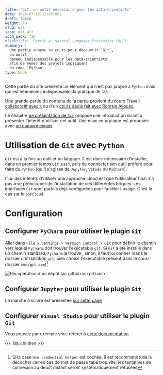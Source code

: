 ```yaml
---
title: "Git: un outil nécessaire pour les data-scientists"
date: 2020-07-16T13:00:00Z
draft: false
weight: 70
slug: git
icon: git-alt
icon_pack: fab
#linktitle: "Partie 4: Natural Language Processing (NLP)"
summary: |
  Une partie annexe au cours pour découvrir `Git`,
  un outil
  devenu indispensable pour les data-scientists
  afin de mener des projets impliquant
  du code `Python`.
type: book
---
```


Cette partie du site présente un élément qui n'est pas propre à
`Python` mais qui est néanmoins indispensable: la pratique de `Git`.

Une grande partie du contenu de la partie provient du cours
[Travail collaboratif avec `R`](https://linogaliana.gitlab.io/collaboratif/git.html)
ou d'un [cours dédié fait avec Romain Avouac](https://formation.pages.lab.sspcloud.fr/git/20220929-formation-git-dese/#/title-slide).

Le chapitre [de présentation de `Git`](/introgit) propose 
une introduction visant à présenter l'intérêt d'utiliser
cet outil. Une mise en pratique est proposée
avec [un cadavre exquis](/exogit).



# Utilisation de `Git` avec `Python`

`Git` est à la fois un outil et un langage. Il
est donc nécessaire d'installer, dans un premier
temps `Git Bash`, puis de connecter
son outil préféré pour faire du `Python` (qu'il
s'agisse de `Jupyter`, `VSCode` ou `PyCharm`). 

L'un des intérêts d'utiliser une approche _cloud_
est que l'utilisateur final n'a pas à se préoccuper
de l'installation de ces différentes briques. 
Les interfaces `Git` sont parfois déjà
configurées pour faciliter l'usage. C'est le
cas sur le `SSPCloud`.  


# Configuration 

## Configurer `PyCharm` pour utiliser le plugin `Git`

Aller dans `File > Settings > Version Control > Git` pour définir le
chemin vers lequel `Pycharm` doit trouver
l'exécutable `git`. Si `Git` a été installé dans un chemin standard,
`Pycharm` le trouve ; sinon,
il faut lui donner (dans le dossier d'installation `git`,
bien choisir l'exécutable présent dans
le sous-dossier `cmd/git.exe`)[^1]

![Récupération d'un dépôt sur github via git bash](./pictures/vcspycharm2.png)

[^1]: Si la case `Use credential helper` est cochée, il est recommandé de la décocher car en cas
de mot de passe tapé trop vite, les tentatives de connexion au dépôt distant seront
systématiquement refusées

## Configurer `Jupyter` pour utiliser le plugin `Git`

La marche à suivre est présentée
[sur cette page](https://github.com/jupyterlab/jupyterlab-git)

## Configurer `Visual Studio` pour utiliser le plugin `Git`

Vous pouvez par exemple vous référer à [cette documentation](https://docs.microsoft.com/fr-fr/visualstudio/version-control/git-with-visual-studio?view=vs-2019)

{{< list_children >}}
